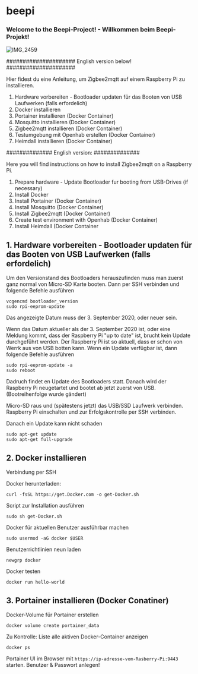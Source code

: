 # beepi

### Welcome to the Beepi-Project! - Willkommen beim Beepi-Projekt!
![IMG_2459](https://github.com/obenschlaefer/beepi/assets/79227566/d1ced44a-cbcc-4d95-84e9-95ad60ac32a1)

#####################
English version below!
#####################

Hier fidest du eine Anleitung, um Zigbee2mqtt auf einem Raspberry Pi zu installieren.
1. Hardware vorbereiten - Bootloader updaten für das Booten von USB Laufwerken (falls erfordelich)
2. Docker installieren
3. Portainer installieren (Docker Container)
4. Mosquitto installieren (Docker Container)
5. Zigbee2mqtt installieren (Docker Container)
6. Testumgebung mit Openhab erstellen (Docker Container)
7. Heimdall installieren (Docker Container)

##############
English version:
##############

Here you will find instructions on how to install Zigbee2mqtt on a Raspberry Pi.
1. Prepare hardware - Update Bootloader fur booting from USB-Drives (if necessary)
2. Install Docker
3. Install Portainer (Docker Container)
4. Install Mosquitto (Docker Container)
5. Install Zigbee2mqtt (Docker Container)
6. Create test environment with Openhab (Docker Container)
7. Install Heimdall (Docker Container


## 1. Hardware vorbereiten - Bootloader updaten für das Booten von USB Laufwerken (falls erfordelich)

Um den Versionstand des Bootloaders herauszufinden muss man zuerst ganz normal von Micro-SD Karte booten.
Dann per SSH verbinden und folgende Befehle ausführen

```
vcgencmd bootloader_version
sudo rpi-eeprom-update
```

Das angezeigte Datum muss  der 3. September 2020, oder neuer sein. 

Wenn das Datum aktueller als der 3. September 2020 ist, oder eine Meldung kommt, dass der Raspberry Pi "up to date" ist, brucht kein Update durchgeführt werden. Der Raspberry Pi ist so aktuell, dass er schon von Werrk aus von USB botten kann.
Wenn ein Update verfügbar ist, dann folgende Befehle ausführen

```
sudo rpi-eeprom-update -a
sudo reboot
```

Dadruch findet en Update des Bootloaders statt. Danach wird der Raspberry Pi neugetartet und bootet ab jetzt zuerst von USB. (Bootreihenfolge wurde gändert)

Micro-SD raus und (spätestens jetzt) das USB/SSD Laufwerk verbinden. Raspberry Pi einschalten und zur Erfolgskontrolle per SSH verbinden.

Danach ein Update kann nicht schaden

```
sudo apt-get update 
sudo apt-get full-upgrade
```

## 2. Docker installieren

Verbindung per SSH 

Docker herunterladen:
```
curl -fsSL https://get.Docker.com -o get-Docker.sh
```

Script zur Installation ausführen
```
sudo sh get-Docker.sh
```

Docker für aktuellen Benutzer ausführbar machen
```
sudo usermod -aG docker $USER
```

Benutzerrichtlinien neun laden
```
newgrp docker 
```

Docker testen
```
docker run hello-world
```

## 3. Portainer installieren (Docker Conatiner)

Docker-Volume für Portainer erstellen
```
docker volume create portainer_data
```

Zu Kontrolle: Liste alle aktiven Docker-Container anzeigen
```
docker ps
```

Portainer UI im Browser mit ```https://ip-adresse-vom-Rasberry-Pi:9443``` starten. Benutzer & Passwort anlegen!
